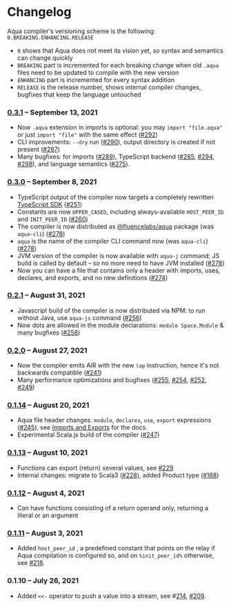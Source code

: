 # Changelog

Aqua compiler's versioning scheme is the following: `0.BREAKING.ENHANCING.RELEASE`

* `0` shows that Aqua does not meet its vision yet, so syntax and semantics can change quickly
* `BREAKING` part is incremented for each breaking change when old `.aqua` files need to be updated to compile with the new version
* `ENHANCING` part is incremented for every syntax addition
* `RELEASE` is the release number, shows internal compiler changes, bugfixes that keep the language untouched

### [0.3.1](https://github.com/fluencelabs/aqua/releases/tag/0.3.1) – September 13, 2021

* Now `.aqua` extension in imports is optional: you may `import "file.aqua"` or just `import "file"` with the same effect \([\#292](https://github.com/fluencelabs/aqua/pull/292)\)
* CLI improvements: `--dry` run \([\#290](https://github.com/fluencelabs/aqua/pull/290)\), output directory is created if not present \([\#287](https://github.com/fluencelabs/aqua/pull/287)\)
* Many bugfixes: for imports \([\#289](https://github.com/fluencelabs/aqua/pull/289)\), TypeScript backend \([\#285](https://github.com/fluencelabs/aqua/pull/285), [\#294](https://github.com/fluencelabs/aqua/pull/294), [\#298](https://github.com/fluencelabs/aqua/pull/298)\), and language semantics \([\#275](https://github.com/fluencelabs/aqua/issues/275)\).

### [0.3.0](https://github.com/fluencelabs/aqua/releases/tag/0.3.0) – September 8, 2021

* TypeScript output of the compiler now targets a completely rewritten [TypeScript SDK](https://doc.fluence.dev/docs/js-sdk) \([\#251](https://github.com/fluencelabs/aqua/pull/251)\)
* Constants are now `UPPER_CASED`, including always-available `HOST_PEER_ID` and `INIT_PEER_ID` \([\#260](https://github.com/fluencelabs/aqua/pull/260)\)
* The compiler is now distributed as [@fluencelabs/aqua](https://www.npmjs.com/package/@fluencelabs/aqua) package \(was `aqua-cli`\) \([\#278](https://github.com/fluencelabs/aqua/pull/278)\)
* `aqua` is the name of the compiler CLI command now \(was `aqua-cli`\) \([\#278](https://github.com/fluencelabs/aqua/pull/278)\)
* JVM version of the compiler is now available with `aqua-j` command; JS build is called by default – so no more need to have JVM installed \([\#278](https://github.com/fluencelabs/aqua/pull/278)\)
* Now you can have a file that contains only a header with imports, uses, declares, and exports, and no new definitions \([\#274](https://github.com/fluencelabs/aqua/pull/274)\)

### [0.2.1](https://github.com/fluencelabs/aqua/releases/tag/0.2.1) – August 31, 2021

* Javascript build of the compiler is now distributed via NPM: to run without Java, use `aqua-js` command \([\#256](https://github.com/fluencelabs/aqua/pull/256)\)
* Now dots are allowed in the module declarations: `module Space.Module` & many bugfixes \([\#258](https://github.com/fluencelabs/aqua/pull/258)\)

### [0.2.0](https://github.com/fluencelabs/aqua/releases/tag/0.2.0) – August 27, 2021

* Now the compiler emits AIR with the new `(ap` instruction, hence it's not backwards compatible \([\#241](https://github.com/fluencelabs/aqua/pull/241)\)
* Many performance optimizations and bugfixes \([\#255](https://github.com/fluencelabs/aqua/pull/255), [\#254](https://github.com/fluencelabs/aqua/pull/254), [\#252](https://github.com/fluencelabs/aqua/pull/252), [\#249](https://github.com/fluencelabs/aqua/pull/249)\)

### [0.1.14](https://github.com/fluencelabs/aqua/releases/tag/0.1.14) – August 20, 2021

* Aqua file header changes: `module`, `declares`, `use`, `export` expressions \([\#245](https://github.com/fluencelabs/aqua/pull/245)\), see [Imports and Exports](language/header/) for the docs. 
* Experimental Scala.js build of the compiler \([\#247](https://github.com/fluencelabs/aqua/pull/247)\)

### [0.1.13](https://github.com/fluencelabs/aqua/releases/tag/0.1.13) – August 10, 2021

* Functions can export \(return\) several values, see [\#229](https://github.com/fluencelabs/aqua/pull/229)
* Internal changes: migrate to Scala3 \([\#228](https://github.com/fluencelabs/aqua/pull/228)\), added Product type \([\#168](https://github.com/fluencelabs/aqua/pull/225)\)

### [0.1.12](https://github.com/fluencelabs/aqua/releases/tag/0.1.12) – August 4, 2021

* Can have functions consisting of a return operand only, returning a literal or an argument

### [0.1.11](https://github.com/fluencelabs/aqua/releases/tag/0.1.11) – August 3, 2021

* Added `host_peer_id` , a predefined constant that points on the relay if Aqua compilation is configured so, and on `%init_peer_id%` otherwise, see [\#218](https://github.com/fluencelabs/aqua/issues/218).

### 0.1.10 – July 26, 2021

* Added `<<-` operator to push a value into a stream, see \#[214](https://github.com/fluencelabs/aqua/pull/214), [\#209](https://github.com/fluencelabs/aqua/issues/209).



